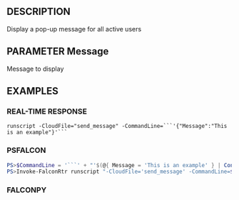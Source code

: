 ## DESCRIPTION
Display a pop-up message for all active users

## PARAMETER Message
Message to display

## EXAMPLES

### REAL-TIME RESPONSE
```
runscript -CloudFile="send_message" -CommandLine=```'{"Message":"This is an example"}'```
```
### PSFALCON
```powershell
PS>$CommandLine = '```' + "'$(@{ Message = 'This is an example' } | ConvertTo-Json -Compress)'" + '```'
PS>Invoke-FalconRtr runscript "-CloudFile='send_message' -CommandLine=$CommandLine" -HostId <id>, <id>
```
### FALCONPY